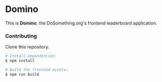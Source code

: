 # Domino

This is **Domino**, the DoSomething.org's frontend leaderboard application.

### Contributing

Clone this repository.

```sh
# Install dependencies:
$ npm install

# Build the frontend assets:
$ npm run build
```
